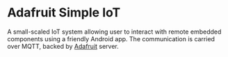 # Adafruit Simple IoT
A small-scaled IoT system allowing user to interact with remote embedded components using a friendly Android app. The communication is carried over MQTT, backed by [Adafruit](https://io.adafruit.com/?msclkid=f20e9e6eaf1d11ec9b8dafc90bf12383) server.
